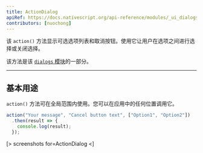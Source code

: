 ```yaml
---
title: ActionDialog
apiRef: https://docs.nativescript.org/api-reference/modules/_ui_dialogs_#action
contributors: [nuochong]
---
```


该 `action()` 方法显示可选选项列表和取消按钮。使用它让用户在选项之间进行选择或关闭选择。

该方法是该 [`dialogs` 模块](https://docs.nativescript.org/api-reference/modules/_ui_dialogs_)的一部分。

---

## 基本用途

 `action()` 方法可在全局范围内使用。您可以在应用中的任何位置调用它。

```JavaScript
action("Your message", "Cancel button text", ["Option1", "Option2"])
  .then(result => {
    console.log(result);
  });
```

[> screenshots for=ActionDialog <]
